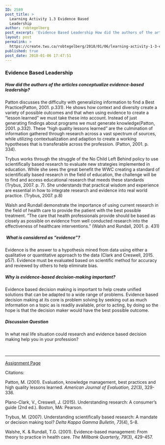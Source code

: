 ```yaml
---
ID: 2589
post_title: >
  Learning Activity 1.3 Evidence Based
  Leadership
author: robtegelberg
post_excerpt: 'Evidence Based Leadership How did the authors of the articles conceptualize evidence-based leadership? Patton discusses the difficulty with generalizing information to find a Best Practice(Patton, 2001. p.331). He shows how context and diversity create a variety of possible outcomes and that when using evidence to create a &ldquo;lesson learned&rdquo; we must take these into account. [&hellip;]'
layout: post
permalink: >
  https://create.twu.ca/robtegelberg/2018/01/06/learning-activity-1-3-evidence-based-leadership/
published: true
post_date: 2018-01-06 17:47:51
---
```

<h3>Evidence Based Leadership</h3>
<h5>How did the authors of the articles conceptualize evidence-based leadership?</h5>
<p>Patton discusses the difficulty with generalizing information to find a Best Practice(Patton, 2001. p.331). He shows how context and diversity create a variety of possible outcomes and that when using evidence to create a &#8220;lesson learned&#8221; we must take these into account. Instead of just generating findings about programs we must generate knowledge(Patton, 2001. p.332). These &#8220;high quality lessons learned&#8221; are the culmination of information gathered through research across a vast spectrum of sources, while utilizing contextualization and adaption to create a working hypotheses that is transferable across the profession. (Patton, 2001. p. 334).</p>
<p>Trybus works through the struggle of the No Child Left Behind policy to use scientifically based research to evaluate new strategies implemented in education. While she sees the great benefit the WWC creating a standard of scientifically based research in the field of education, the challenge will be to find and access educational research that meeds these standards (Trybus, 2007. p. 7). She understands that practical wisdom and experience are essential in how to integrate research and evidence into real world practice. (Trybus, 2007. p.8)</p>
<p>Walsh and Rundall demonstrate the importance of using current research in the field of health care to provide the patient with the best possible treatment. &#8220;The care that health professionals provide should be based as closely as possible on evidence from well conducted research into the effectiveness of healthcare interventions.&#8221; (Walsh and Rundall, 2001. p. 431)</p>
<h5> What is considered as “evidence”?</h5>
<p>Evidence is the answer to a hypothesis mined from data using either a qualitative or quantitative approach to the data (Clark and Creswell, 2015. p57). Evidence must be evaluated based on scientific method for accuracy and reviewed by others to help eliminate bias.</p>
<h5>Why is evidence-based decision-making important?</h5>
<p>Evidence based decision making is important to help create unified solutions that can be adapted to a wide range of problems. Evidence based decision making at its core is problem solving by seeking out as much information on a topic as is readily available, prior to acting, by doing so the hope is that the decision maker would have the best possible outcome.</p>
<h5>Discussion Question</h5>
<p>In what real life situation could research and evidence based decision making help you in your profession?</p>
<p>&nbsp;</p>
<hr />
<p><a href="https://create.twu.ca/ldrs591-sp18/unit-1-learning-activities/">Assignment Page</a></p>
<p>Citations:</p>
<p>Patton, M. (2001). Evaluation, knowledge management, best practices and high quality lessons learned. <em>American Journal of Evaluation, 22</em>(3), 329-336.</p>
<p>Plano-Clark, V., Creswell, J. (2015). Understanding research: A consumer’s guide (2nd ed.). Boston, MA: Pearson.</p>
<p>Trybus, M. (2007). Understanding scientifically based research: A mandate or decision making tool? <em>Delta Kappa Gamma Bulletin, 73</em>(4), 5-8.</p>
<p>Walshe, K. &amp; Rundall, T.G. (2001). Evidence-based management: From theory to practice in health care. <em>The Millbank Quarterly, 79</em>(3), 429-457.</p>
<p>&nbsp;</p>